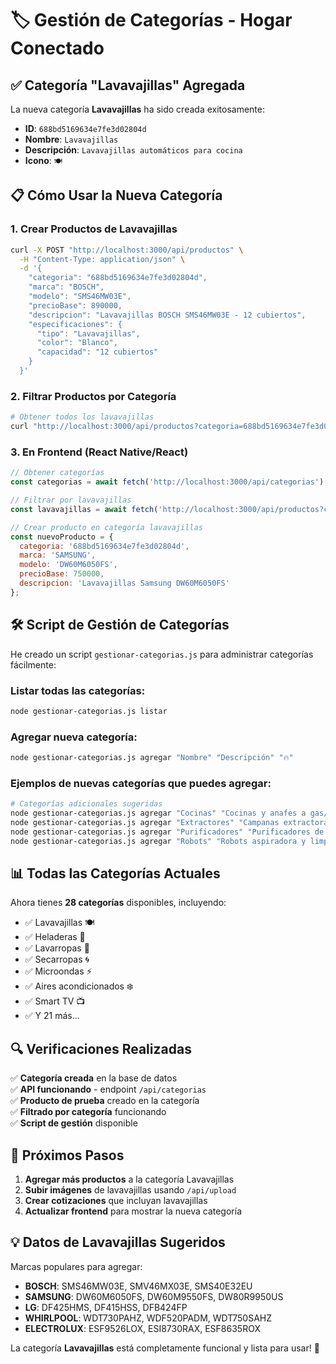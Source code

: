 # 🏷️ Gestión de Categorías - Hogar Conectado

## ✅ Categoría "Lavavajillas" Agregada

La nueva categoría **Lavavajillas** ha sido creada exitosamente:

- **ID**: `688bd5169634e7fe3d02804d`
- **Nombre**: `Lavavajillas`
- **Descripción**: `Lavavajillas automáticos para cocina`
- **Icono**: `🍽️`

## 📋 Cómo Usar la Nueva Categoría

### 1. **Crear Productos de Lavavajillas**

```bash
curl -X POST "http://localhost:3000/api/productos" \
  -H "Content-Type: application/json" \
  -d '{
    "categoria": "688bd5169634e7fe3d02804d",
    "marca": "BOSCH",
    "modelo": "SMS46MW03E",
    "precioBase": 890000,
    "descripcion": "Lavavajillas BOSCH SMS46MW03E - 12 cubiertos",
    "especificaciones": {
      "tipo": "Lavavajillas",
      "color": "Blanco",
      "capacidad": "12 cubiertos"
    }
  }'
```

### 2. **Filtrar Productos por Categoría**

```bash
# Obtener todos los lavavajillas
curl "http://localhost:3000/api/productos?categoria=688bd5169634e7fe3d02804d"
```

### 3. **En Frontend (React Native/React)**

```javascript
// Obtener categorías
const categorias = await fetch('http://localhost:3000/api/categorias');

// Filtrar por lavavajillas
const lavavajillas = await fetch('http://localhost:3000/api/productos?categoria=688bd5169634e7fe3d02804d');

// Crear producto en categoría lavavajillas
const nuevoProducto = {
  categoria: '688bd5169634e7fe3d02804d',
  marca: 'SAMSUNG',
  modelo: 'DW60M6050FS',
  precioBase: 750000,
  descripcion: 'Lavavajillas Samsung DW60M6050FS'
};
```

## 🛠️ Script de Gestión de Categorías

He creado un script `gestionar-categorias.js` para administrar categorías fácilmente:

### Listar todas las categorías:
```bash
node gestionar-categorias.js listar
```

### Agregar nueva categoría:
```bash
node gestionar-categorias.js agregar "Nombre" "Descripción" "🔥"
```

### Ejemplos de nuevas categorías que puedes agregar:

```bash
# Categorías adicionales sugeridas
node gestionar-categorias.js agregar "Cocinas" "Cocinas y anafes a gas/eléctricos" "🔥"
node gestionar-categorias.js agregar "Extractores" "Campanas extractoras de cocina" "💨"
node gestionar-categorias.js agregar "Purificadores" "Purificadores de aire y agua" "🌬️"
node gestionar-categorias.js agregar "Robots" "Robots aspiradora y limpieza" "🤖"
```

## 📊 Todas las Categorías Actuales

Ahora tienes **28 categorías** disponibles, incluyendo:

- ✅ Lavavajillas 🍽️
- ✅ Heladeras 🧊
- ✅ Lavarropas 👕
- ✅ Secarropas 🌀
- ✅ Microondas ⚡
- ✅ Aires acondicionados ❄️
- ✅ Smart TV 📺
- ✅ Y 21 más...

## 🔍 Verificaciones Realizadas

✅ **Categoría creada** en la base de datos  
✅ **API funcionando** - endpoint `/api/categorias`  
✅ **Producto de prueba** creado en la categoría  
✅ **Filtrado por categoría** funcionando  
✅ **Script de gestión** disponible  

## 🚀 Próximos Pasos

1. **Agregar más productos** a la categoría Lavavajillas
2. **Subir imágenes** de lavavajillas usando `/api/upload`
3. **Crear cotizaciones** que incluyan lavavajillas
4. **Actualizar frontend** para mostrar la nueva categoría

## 💡 Datos de Lavavajillas Sugeridos

Marcas populares para agregar:
- **BOSCH**: SMS46MW03E, SMV46MX03E, SMS40E32EU
- **SAMSUNG**: DW60M6050FS, DW60M9550FS, DW80R9950US
- **LG**: DF425HMS, DF415HSS, DFB424FP
- **WHIRLPOOL**: WDT730PAHZ, WDF520PADM, WDT750SAHZ
- **ELECTROLUX**: ESF9526LOX, ESI8730RAX, ESF8635ROX

La categoría **Lavavajillas** está completamente funcional y lista para usar! 🎉
